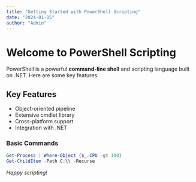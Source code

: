 ```yaml
---
title: "Getting Started with PowerShell Scripting"
date: "2024-01-15"
author: "Admin"
---
```


# Welcome to PowerShell Scripting
PowerShell is a powerful **command-line shell** and scripting language built on .NET. Here are some key features:
## Key Features
- Object-oriented pipeline
- Extensive cmdlet library
- Cross-platform support
- Integration with .NET
### Basic Commands
```powershell
Get-Process | Where-Object {$_.CPU -gt 100}
Get-ChildItem -Path C:\\ -Recurse
```
*Happy scripting!*